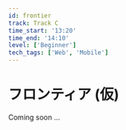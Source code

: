 ```yaml
---
id: frontier
track: Track C
time_start: '13:20'
time_end: '14:10'
level: ['Beginner']
tech_tags: ['Web', 'Mobile']
---
```


# フロンティア (仮)

Coming soon ...
